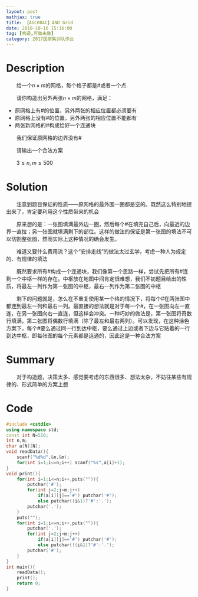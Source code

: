 ```yaml
---
layout: post
mathjax: true
title: 【AGC004C】AND Grid
date: 2018-10-16 15:16:00
tag: [构造,可做未做]
category: 2017国家集训队作业
---
```

# Description

　　给一个$n\times m$的网格，每个格子都是#或者一个点$.$

　　请你构造出另外两张$n\times m$的网格，满足：

* 原网格上有#的位置，另外两张的相应位置都必须要有
* 原网格上没有#的位置，另外两张的相应位置不能都有
* 两张新网格的#构成恰好一个连通块

　　我们保证原网格的边界没有#

　　请输出一个合法方案

　　$3 \le n,m \le 500$


<!-- more -->
# Solution

　　注意到题目保证的性质——原网格的最外围一圈都是空的。既然这么特别地提出来了，肯定要利用这个性质带来的机会

　　原来想的是：一张图填满最外边一圈，然后每个#在填完自己后，向最近的边界一直拉；另一张图就填满剩下的部位。这样的做法的保证是第一张图的填法不可以切割整张图，然而实际上这种情况的确会发生。

　　难道又要什么费用流？这个“安排走线”的做法太过玄学，考虑一种人为规定的、有规律的填法

　　既然要求所有#构成一个连通块，我们像第一个思路一样，尝试先把所有#连到一个中枢一样的存在。中枢放在地图中间肯定很难想，我们不妨题目给出的性质，将最左一列作为第一张图的中枢，最右一列作为第二张图的中枢

　　剩下的问题就是，怎么在不重复使用某一个格的情况下，将每个#在两张图中都连到最左一列和最右一列。最直接的想法就是对于每一个#，在一张图向左一直连，在另一张图向右一直连，但这样会冲突。一种巧妙的做法是，第一张图将奇数行填满，第二张图将偶数行填满（除了最左和最右两列）。可以发现，在这种涂色方案下，每个#要么通过同一行到达中枢，要么通过上边或者下边与它贴着的一行到达中枢，即每张图的每个元素都是连通的，因此这是一种合法方案



# Summary

　　对于构造题，决策太多、感觉要考虑的东西很多、想法太杂，不妨往某些有规律的、形式简单的方案上想



# Code

```c++
#include <cstdio>
using namespace std;
const int N=510;
int n,m;
char a[N][N];
void readData(){
    scanf("%d%d",&n,&m);
    for(int i=1;i<=n;i++) scanf("%s",a[i]+1);
}
void print(){
    for(int i=1;i<=n;i++,puts("")){
        putchar('#');
        for(int j=2;j<m;j++)
            if(a[i][j]=='#') putchar('#');
            else putchar((i&1)?'#':'.');
        putchar('.');
    }
    puts("");
    for(int i=1;i<=n;i++,puts("")){
        putchar('.');
        for(int j=2;j<m;j++)
            if(a[i][j]=='#') putchar('#');
            else putchar(!(i&1)?'#':'.');
        putchar('#');
    }
}
int main(){
    readData();
    print();
    return 0;
}
```

 